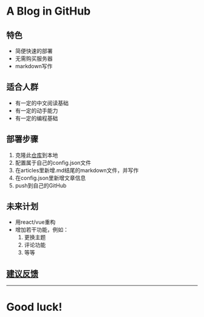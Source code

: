 # A Blog in GitHub
## 特色
* 简便快速的部署
* 无需购买服务器
* markdown写作

## 适合人群
* 有一定的中文阅读基础
* 有一定的动手能力
* 有一定的编程基础

## 部署步骤
1. 克隆此[仓库](https://github.com/freetes/A-Blog-in-GitHub)到本地
2. 配置属于自己的config.json文件
3. 在articles里新增.md结尾的markdown文件，并写作
4. 在config.json里新增文章信息
5. push到自己的GitHub

## 未来计划
* 用react/vue重构
* 增加若干功能，例如：
  1. 更换主题
  2. 评论功能
  3. 等等

## [建议反馈](https://github.com/freetes/A-Blog-in-GitHub/issues/new)

***

# Good luck!